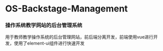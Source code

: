 # OS-Backstage-Management
### 操作系统教学网站的后台管理系统
用于教师教学操作系统的后台管理网站，前后端分离开发，前端使用vue进行开发，使用了element-ui组件进行快速开发

